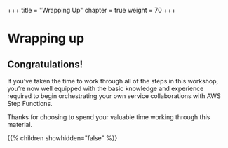 +++
title = "Wrapping Up"
chapter = true
weight = 70
+++

# Wrapping up

## Congratulations!

<p style="text-align: left">
If you’ve taken the time to work through all of the steps in this workshop, you’re now well equipped with the basic knowledge and experience required to begin orchestrating your own service collaborations with AWS Step Functions.
</p>

<p style="text-align: left">
Thanks for choosing to spend your valuable time working through this material.
</p>

{{% children showhidden="false" %}}